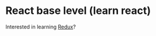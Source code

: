 # React base level (learn react)

Interested in learning [Redux](https://www.udemy.com/react-redux/)?



